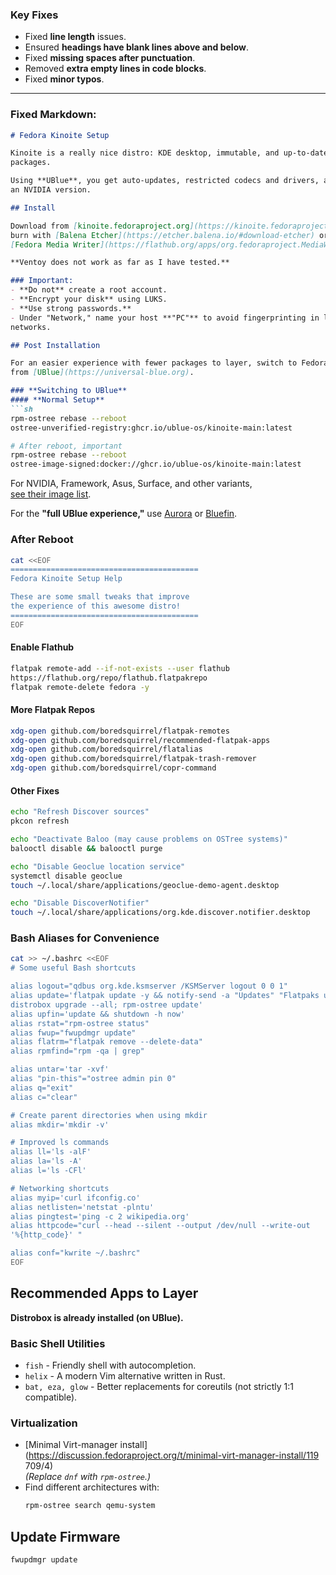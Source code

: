 ### **Key Fixes**
- Fixed **line length** issues.
- Ensured **headings have blank lines above and below**.
- Fixed **missing spaces after punctuation**.
- Removed **extra empty lines in code blocks**.
- Fixed **minor typos**.

---

### **Fixed Markdown:**
```markdown
# Fedora Kinoite Setup

Kinoite is a really nice distro: KDE desktop, immutable, and up-to-date Fedora 
packages.

Using **UBlue**, you get auto-updates, restricted codecs and drivers, and even 
an NVIDIA version.

## Install

Download from [kinoite.fedoraproject.org](https://kinoite.fedoraproject.org),  
burn with [Balena Etcher](https://etcher.balena.io/#download-etcher) or  
[Fedora Media Writer](https://flathub.org/apps/org.fedoraproject.MediaWriter).  

**Ventoy does not work as far as I have tested.**  

### Important:
- **Do not** create a root account.
- **Encrypt your disk** using LUKS.
- **Use strong passwords.**
- Under "Network," name your host **"PC"** to avoid fingerprinting in local 
networks.

## Post Installation

For an easier experience with fewer packages to layer, switch to Fedora Kinoite 
from [UBlue](https://universal-blue.org).

### **Switching to UBlue**
#### **Normal Setup**
```sh
rpm-ostree rebase --reboot 
ostree-unverified-registry:ghcr.io/ublue-os/kinoite-main:latest

# After reboot, important
rpm-ostree rebase --reboot 
ostree-image-signed:docker://ghcr.io/ublue-os/kinoite-main:latest
```

For NVIDIA, Framework, Asus, Surface, and other variants,  
[see their image list](https://github.com/orgs/ublue-os/packages).

For the **"full UBlue experience,"** use [Aurora](https://getaurora.dev) or 
[Bluefin](https://projectbluefin.io).

### **After Reboot**
```sh
cat <<EOF
==========================================
Fedora Kinoite Setup Help

These are some small tweaks that improve
the experience of this awesome distro!
==========================================
EOF
```

#### **Enable Flathub**
```sh
flatpak remote-add --if-not-exists --user flathub 
https://flathub.org/repo/flathub.flatpakrepo
flatpak remote-delete fedora -y
```

#### **More Flatpak Repos**
```sh
xdg-open github.com/boredsquirrel/flatpak-remotes
xdg-open github.com/boredsquirrel/recommended-flatpak-apps
xdg-open github.com/boredsquirrel/flatalias
xdg-open github.com/boredsquirrel/flatpak-trash-remover
xdg-open github.com/boredsquirrel/copr-command
```

#### **Other Fixes**
```sh
echo "Refresh Discover sources"
pkcon refresh

echo "Deactivate Baloo (may cause problems on OSTree systems)"
balooctl disable && balooctl purge

echo "Disable Geoclue location service"
systemctl disable geoclue
touch ~/.local/share/applications/geoclue-demo-agent.desktop

echo "Disable DiscoverNotifier"
touch ~/.local/share/applications/org.kde.discover.notifier.desktop
```

### **Bash Aliases for Convenience**
```sh
cat >> ~/.bashrc <<EOF
# Some useful Bash shortcuts

alias logout="qdbus org.kde.ksmserver /KSMServer logout 0 0 1"
alias update='flatpak update -y && notify-send -a "Updates" "Flatpaks updated"; 
distrobox upgrade --all; rpm-ostree update'
alias upfin='update && shutdown -h now'
alias rstat="rpm-ostree status"
alias fwup="fwupdmgr update"
alias flatrm="flatpak remove --delete-data"
alias rpmfind="rpm -qa | grep"

alias untar='tar -xvf'
alias "pin-this"="ostree admin pin 0"
alias q="exit"
alias c="clear"

# Create parent directories when using mkdir
alias mkdir='mkdir -v'

# Improved ls commands
alias ll='ls -alF'
alias la='ls -A'
alias l='ls -CFl'

# Networking shortcuts
alias myip='curl ifconfig.co'
alias netlisten='netstat -plntu'
alias pingtest='ping -c 2 wikipedia.org'
alias httpcode="curl --head --silent --output /dev/null --write-out 
'%{http_code}' "

alias conf="kwrite ~/.bashrc"
EOF
```

## **Recommended Apps to Layer**
**Distrobox is already installed (on UBlue).**

### **Basic Shell Utilities**
- `fish` - Friendly shell with autocompletion.
- `helix` - A modern Vim alternative written in Rust.
- `bat, eza, glow` - Better replacements for coreutils (not strictly 1:1 
compatible).

### **Virtualization**
- [Minimal Virt-manager 
install](https://discussion.fedoraproject.org/t/minimal-virt-manager-install/119
709/4)  
  *(Replace `dnf` with `rpm-ostree`.)*
- Find different architectures with:
  ```sh
  rpm-ostree search qemu-system
  ```

## **Update Firmware**
```sh
fwupdmgr update
```